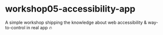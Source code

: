 # workshop05-accessibility-app
A simple workshop shipping the knowledge about web accessibility &amp; way-to-control in real app 🔥

